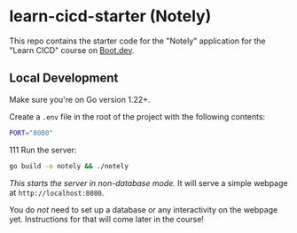 # learn-cicd-starter (Notely)

This repo contains the starter code for the "Notely" application for the "Learn CICD" course on [Boot.dev](https://boot.dev).



## Local Development

Make sure you're on Go version 1.22+.

Create a `.env` file in the root of the project with the following contents:

```bash
PORT="8080"
```


111
Run the server:

```bash
go build -o notely && ./notely
```

*This starts the server in non-database mode.* It will serve a simple webpage at `http://localhost:8080`.

You do *not* need to set up a database or any interactivity on the webpage yet. Instructions for that will come later in the course!
